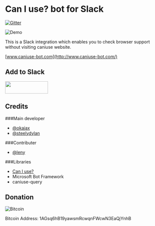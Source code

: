 Can I use? bot for Slack
==========
[![Gitter](https://badges.gitter.im/steelaxe/can-i-use-bot.svg)](https://gitter.im/steelaxe/can-i-use-bot?utm_source=badge&utm_medium=badge&utm_campaign=pr-badge)

![Demo](http://www.caniuse-bot.com/assets/images/Demo.gif)

This is a Slack integration which enables you to check browser support without visiting caniuse website.

[www.caniuse-bot.com](http://www.caniuse-bot.com/)


Add to Slack
--------
<a href="https://slack.com/oauth/authorize?scope=incoming-webhook,bot&client_id=39170978977.46522048998&redirect_uri=https%3a%2f%2fslack.botframework.com%2fHome%2fauth&state=can-i-use-bot"><img height="40" width="139" src="https://platform.slack-edge.com/img/add_to_slack.png" srcset="https://platform.slack-edge.com/img/add_to_slack.png 1x, https://platform.slack-edge.com/img/add_to_slack@2x.png 2x"></a>

Credits
--------

###Main developer

* [@okajax](https://github.com/okajax)
* [@steelydylan](https://github.com/steelydylan)

###Contributer

* [@leny](https://github.com/leny)

###Libraries

* [Can I use?](http://caniuse.com/)
* Microsoft Bot Framework
* caniuse-query


Donation
--------
![Bitcoin](http://www.caniuse-bot.com/assets/images/bitcoin_logo.png)

Bitcoin Address:
1AGsq6hB19yawsmRcwqnFWcwN3EaQjYnhB
